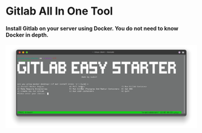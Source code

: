 # Gitlab All In One Tool
#### Install Gitlab on your server using Docker. You do not need to know Docker in depth.

![alt text](https://github.com/sudoitir/gitlab-easy-starter/blob/master/Menu.png?raw=true)

